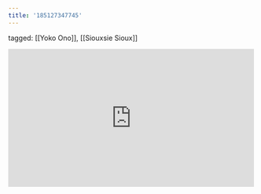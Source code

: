 ```yaml
---
title: '185127347745'
---
```

tagged: [[Yoko Ono]], [[Siouxsie Sioux]]
<iframe allow="accelerometer; autoplay; clipboard-write; encrypted-media; gyroscope; picture-in-picture" allowfullscreen="" frameborder="0" height="281" id="youtube_iframe" src="https://www.youtube.com/embed/JJ9b8dvF1V4?feature=oembed&amp;enablejsapi=1&amp;origin=https://safe.txmblr.com&amp;wmode=opaque" width="500"></iframe>